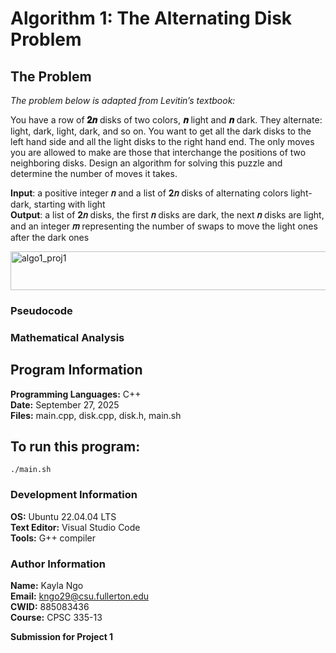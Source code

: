 # Algorithm 1: The Alternating Disk Problem
## The Problem
_The problem below is adapted from Levitin’s textbook:_

You have a row of __𝟐𝒏__ disks of two colors, __𝒏__ light and __𝒏__ dark. They alternate: light, dark, light,
dark, and so on. You want to get all the dark disks to the left hand side and all the light disks
to the right hand end. The only moves you are allowed to make are those that interchange the
positions of two neighboring disks. Design an algorithm for solving this puzzle and determine
the number of moves it takes.

__Input__: a positive integer __𝑛__ and a list of __2𝑛__ disks of alternating colors light-dark, starting with
light  
__Output__: a list of __2𝑛__ disks, the first __𝑛__ disks are dark, the next __𝑛__ disks are light, and an integer
__𝑚__ representing the number of swaps to move the light ones after the dark ones  

<img width="659" height="62" alt="algo1_proj1" src="https://github.com/user-attachments/assets/b32462e8-bca7-46b3-aa27-be2df00b2190" />

### Pseudocode

### Mathematical Analysis

## Program Information
__Programming Languages:__ C++  
__Date:__ September 27, 2025  
__Files:__ main.cpp, disk.cpp, disk.h, main.sh  

## To run this program:
```
./main.sh
```

### Development Information
__OS:__ Ubuntu 22.04.04 LTS  
__Text Editor:__ Visual Studio Code  
__Tools:__ G++ compiler  

### Author Information
__Name:__ Kayla Ngo  
__Email:__ kngo29@csu.fullerton.edu  
__CWID:__ 885083436  
__Course:__ CPSC 335-13  

__Submission for Project 1__
